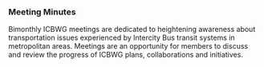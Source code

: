 
### Meeting Minutes

Bimonthly ICBWG meetings are dedicated to heightening awareness about transportation issues experienced by Intercity Bus transit systems in metropolitan areas. Meetings are an opportunity for members to discuss and review the progress of ICBWG plans, collaborations and initiatives.
